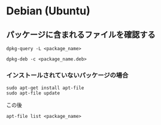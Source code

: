 # Debian (Ubuntu)

## パッケージに含まれるファイルを確認する

```
dpkg-query -L <package_name>
```

```
dpkg-deb -c <package_name.deb>
```

### インストールされていないパッケージの場合

```
sudo apt-get install apt-file
sudo apt-file update
```

この後

```
apt-file list <package_name>
```
